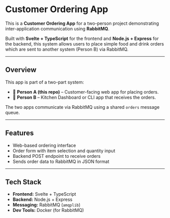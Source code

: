# Customer Ordering App

This is a **Customer Ordering App** for a two-person project demonstrating inter-application communication using **RabbitMQ**.

Built with **Svelte + TypeScript** for the frontend and **Node.js + Express** for the backend, this system allows users to place simple food and drink orders which are sent to another system (Person B) via RabbitMQ.

---

## Overview

This app is part of a two-part system:

- 👤 **Person A (this repo)** – Customer-facing web app for placing orders.
- 👤 **Person B** – Kitchen Dashboard or CLI app that receives the orders.

The two apps communicate via RabbitMQ using a shared `orders` message queue.

---

## Features

- Web-based ordering interface
- Order form with item selection and quantity input
- Backend POST endpoint to receive orders
- Sends order data to RabbitMQ in JSON format

---

## Tech Stack

- **Frontend:** Svelte + TypeScript
- **Backend:** Node.js + Express
- **Messaging:** RabbitMQ (`amqplib`)
- **Dev Tools:** Docker (for RabbitMQ)
